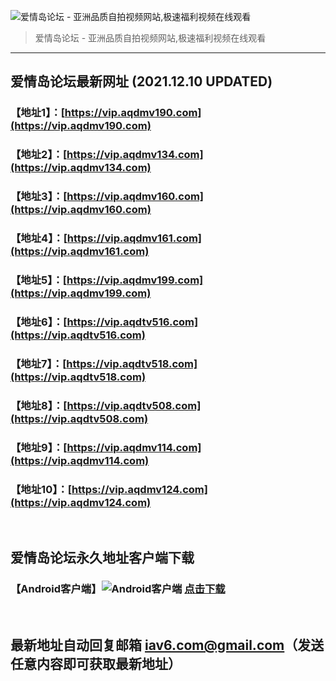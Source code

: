 ![爱情岛论坛 - 亚洲品质自拍视频网站,极速福利视频在线观看](http://ww1.sinaimg.cn/large/007drMcOgy1g5i6x3ua0xj30eg0393yo.jpg)
> 爱情岛论坛 - 亚洲品质自拍视频网站,极速福利视频在线观看

---

## 爱情岛论坛最新网址 (2021.12.10 UPDATED)
### 【地址1】：[https://vip.aqdmv190.com](https://vip.aqdmv190.com)
### 【地址2】：[https://vip.aqdmv134.com](https://vip.aqdmv134.com)
### 【地址3】：[https://vip.aqdmv160.com](https://vip.aqdmv160.com)
### 【地址4】：[https://vip.aqdmv161.com](https://vip.aqdmv161.com)
### 【地址5】：[https://vip.aqdmv199.com](https://vip.aqdmv199.com)
### 【地址6】：[https://vip.aqdtv516.com](https://vip.aqdtv516.com)
### 【地址7】：[https://vip.aqdtv518.com](https://vip.aqdtv518.com)
### 【地址8】：[https://vip.aqdtv508.com](https://vip.aqdtv508.com)
### 【地址9】：[https://vip.aqdmv114.com](https://vip.aqdmv114.com)
### 【地址10】：[https://vip.aqdmv124.com](https://vip.aqdmv124.com)
<br>

## 爱情岛论坛永久地址客户端下载
### 【Android客户端】![Android客户端](https://ww1.sinaimg.cn/large/007drMcOgy1fzljgv278jj300f00ia9t.jpg) [点击下载](https://app.aqdlt.app/v1/aqdlt_android_0828.apk)

<br>

## 最新地址自动回复邮箱 [iav6.com@gmail.com](mailto:iav6.com@gmail.com)（发送任意内容即可获取最新地址）

